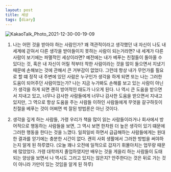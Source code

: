 ```yaml
---
layout: post
title: 세상
tags: [diary]
---
```


![KakaoTalk_Photo_2021-12-30-00-19-09](https://user-images.githubusercontent.com/50545088/147676922-1d696bcd-23cb-4fff-b8cc-194dabd8c558.jpeg)


1. 나는 어떤 것을 받아야 하는 사람인가? 꽤 객관적이라고 생각했던 내 자신이 나도 내 세계에 갇혀서 다른 생각을 받아들이지 못하는 사람이 되는거라면? 내 세계가 다른 사람이 보기에는 파멸적인 세상이라면? 예전에는 내가 베푸는 친절들이 돌아올 수 있다는 것, 혹은 내 자신이 어릴 적부터 착한 사람이라는 것을 많이 들으면서 지냈기 때문에 손해보는 것에 관해서 큰 거부감이 없었다. 그런데 항상 내가 무언가를 필요로 할 떄 정작 내 주변에 있던 사람은 누구인가 생각을 하게 되면 또는 나는 그러한 도움이 되어주던 사람이었는가? 나는 지금 누가봐도 손해를 보고 있는 사람이 아닌가 생각을 하게 되면 괜히 방어적인 태도가 나오게 된다. 나 역시 큰 도움을 받으면서 지내고 있고, 너무나 감사한 사람들에게 너무나 감사한 도움을 받으면서 지내고 있지만, 그 역으로 항상 도움을 주는 사람들 이하인 사람들에게 무엇을 갈구하듯이 친절을 베푸는 것이 어쩌면 썩 잘된 방법론은 아닌 것이다.

2. 생각을 깊게 하는 사람들, 가령 우리가 책을 많이 읽는 사람들이라거나 회사에서 방어적으로 행동하는 사람들을 보면, 그 역시 보면 한차원 더 높은 생각이 있기 떄문에 그러한 행동을 한다는 것을 느꼈다. 일희일비 하면서 급급해하는 사람들에게는 원대한 결과를 얻기에는 충분한 시간이 없다. 괜히 사회 생활에서 그러한 방법을 써야하는지 알게 된 하루였다. (오늘 꽤나 오전에 일적으로 갑자기 휘몰아치는 업무량 때문에 많았었다. 가령 대학까지 졸업하였지만 배우는 것을 게을리 하는 사람들이 도태되는 양상을 보면서 나 역시도 그러고 있지는 않은지? 안주한다는 것은 뒤로 가는 것이 아니라 가만이 있는 것임을 알게 된 하루)